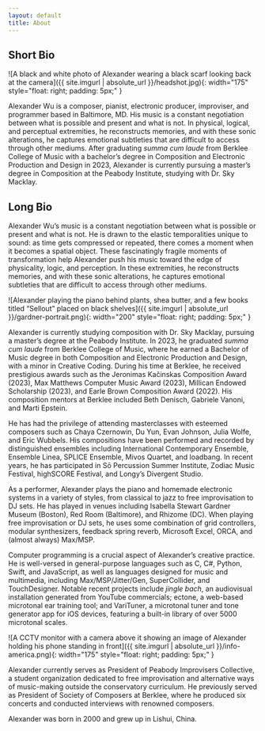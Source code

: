 ```yaml
---
layout: default
title: About
---
```


## Short Bio

![A black and white photo of Alexander wearing a black scarf looking back at the camera]({{ site.imgurl | absolute_url }}/headshot.jpg){: width="175" style="float: right; padding: 5px;" }
<!-- {{ site.description | markdownify }} -->
Alexander Wu is a composer, pianist, electronic producer, improviser, and programmer based in Baltimore, MD. His music is a constant negotiation between what is possible and present and what is not. In physical, logical, and perceptual extremities, he reconstructs memories, and with these sonic alterations, he captures emotional subtleties that are difficult to access through other mediums. After graduating _summa cum laude_ from Berklee College of Music with a bachelor’s degree in Composition and Electronic Production and Design in 2023, Alexander is currently pursuing a master’s degree in Composition at the Peabody Institute, studying with Dr. Sky Macklay.

## Long Bio

Alexander Wu’s music is a constant negotiation between what is possible or present and what is not. He is drawn to the elastic temporalities unique to sound: as time gets compressed or repeated, there comes a moment when it becomes a spatial object. These fascinatingly fragile moments of transformation help Alexander push his music toward the edge of physicality, logic, and perception. In these extremities, he reconstructs memories, and with these sonic alterations, he captures emotional subtleties that are difficult to access through other mediums.

![Alexander playing the piano behind plants, shea butter, and a few books titled “Sellout” placed on black shelves]({{ site.imgurl | absolute_url }}/gardner-portrait.png){: width="200" style="float: right; padding: 5px;" }

Alexander is currently studying composition with Dr. Sky Macklay, pursuing a master’s degree at the Peabody Institute. In 2023, he graduated _summa cum laude_ from Berklee College of Music, where he earned a Bachelor of Music degree in both Composition and Electronic Production and Design, with a minor in Creative Coding. During his time at Berklee, he received prestigious awards such as the Jeronimas Kačinskas Composition Award (2023), Max Matthews Computer Music Award (2023), Millican Endowed Scholarship (2023), and Earle Brown Composition Award (2022). His composition mentors at Berklee included Beth Denisch, Gabriele Vanoni, and Marti Epstein. 

He has had the privilege of attending masterclasses with esteemed composers such as Chaya Czernowin, Du Yun, Evan Johnson, Julia Wolfe, and Eric Wubbels. His compositions have been performed and recorded by distinguished ensembles including International Contemporary Ensemble, Ensemble Linea, SPLICE Ensemble, Mivos Quartet, and loadbang. In recent years, he has participated in Sō Percussion Summer Institute, Zodiac Music Festival, highSCORE Festival, and Longy’s Divergent Studio.

As a performer, Alexander plays the piano and homemade electronic systems in a variety of styles, from classical to jazz to free improvisation to DJ sets. He has played in venues including Isabella Stewart Gardner Museum (Boston), Red Room (Baltimore), and Rhizome (DC). When playing free improvisation or DJ sets, he uses some combination of grid controllers, modular synthesizers, feedback spring reverb, Microsoft Excel, ORCA, and (almost always) Max/MSP.

Computer programming is a crucial aspect of Alexander’s creative practice. He is well-versed in general-purpose languages such as C, C#, Python, Swift, and JavaScript, as well as languages designed for music and multimedia, including Max/MSP/Jitter/Gen, SuperCollider, and TouchDesigner. Notable recent projects include _jingle bach_, an audiovisual installation generated from YouTube commercials; ectone, a web-based microtonal ear training tool; and VariTuner, a microtonal tuner and tone generator app for iOS devices, featuring a built-in library of over 5000 microtonal scales. 

![A CCTV monitor with a camera above it showing an image of Alexander holding his phone standing in front]({{ site.imgurl | absolute_url }}/info-america.png){: width="175" style="float: right; padding: 5px;" }

Alexander currently serves as President of Peabody Improvisers Collective, a student organization dedicated to free improvisation and alternative ways of music-making outside the conservatory curriculum. He previously served as President of Society of Composers at Berklee, where he produced six concerts and conducted interviews with renowned composers.

Alexander was born in 2000 and grew up in Lishui, China.